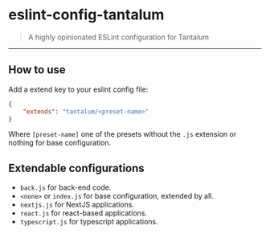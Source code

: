 # eslint-config-tantalum

> A highly opinionated ESLint configuration for Tantalum

---

## How to use

Add a extend key to your eslint config file:

```json
{
	"extends": "tantalum/<preset-name>"
}
```

Where `[preset-name]` one of the presets without the `.js` extension or nothing for base configuration.

## Extendable configurations

-   `back.js` for back-end code.
-   `<none>` or `index.js` for base configuration, extended by all.
-   `nextjs.js` for NextJS applications.
-   `react.js` for react-based applications.
-   `typescript.js` for typescript applications.
